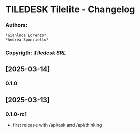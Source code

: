 # **TILEDESK Tilelite - Changelog**

### **Authors**: 
    *Gianluca Lorenzo*
    *Andrea Sponziello* 
### **Copyrigth**: *Tiledesk SRL*



## [2025-03-14]
### 0.1.0

## [2025-03-13]
### 0.1.0-rc1
- first release with /api/ask and /api/thinking

